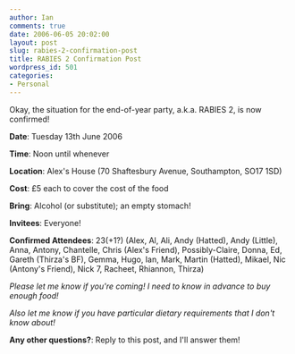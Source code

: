 ```yaml
---
author: Ian
comments: true
date: 2006-06-05 20:02:00
layout: post
slug: rabies-2-confirmation-post
title: RABIES 2 Confirmation Post
wordpress_id: 501
categories:
- Personal
---
```


Okay, the situation for the end-of-year party, a.k.a. RABIES 2, is now confirmed!  

<b>Date</b>: Tuesday 13th June 2006  

<b>Time</b>: Noon until whenever  

<b>Location</b>: Alex's House (70 Shaftesbury Avenue, Southampton, SO17 1SD)  

<b>Cost</b>: £5 each to cover the cost of the food  

<b>Bring</b>: Alcohol (or substitute); an empty stomach!  

<b>Invitees</b>: Everyone!  

<b>Confirmed Attendees</b>: 23(+1?) (Alex, Al, Ali, Andy (Hatted), Andy (Little), Anna, Antony, Chantelle, Chris (Alex's Friend), Possibly-Claire, Donna, Ed, Gareth (Thirza's BF), Gemma, Hugo, Ian, Mark, Martin (Hatted), Mikael, Nic (Antony's Friend), Nick 7, Racheet, Rhiannon, Thirza)  

<i>Please let me know if you're coming!  I need to know in advance to buy enough food!  

Also let me know if you have particular dietary requirements that I don't know about!</i>  

<b>Any other questions?</b>: Reply to this post, and I'll answer them!
